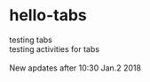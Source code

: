 # hello-tabs
testing tabs
<BR>
testing activities for tabs
  <BR>
  <BR>
New apdates after 10:30 Jan.2 2018
